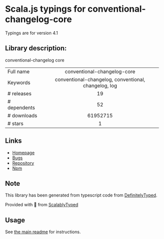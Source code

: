 
# Scala.js typings for conventional-changelog-core

Typings are for version 4.1

## Library description:
conventional-changelog core

|                    |                 |
| ------------------ | :-------------: |
| Full name          | conventional-changelog-core |
| Keywords           | conventional-changelog, conventional, changelog, log |
| # releases         | 19 |
| # dependents       | 52 |
| # downloads        | 61952715 |
| # stars            | 1 |

## Links
- [Homepage](https://github.com/conventional-changelog/conventional-changelog/tree/master/packages/conventional-changelog-core#readme)
- [Bugs](https://github.com/conventional-changelog/conventional-changelog/issues)
- [Repository](https://github.com/conventional-changelog/conventional-changelog)
- [Npm](https://www.npmjs.com/package/conventional-changelog-core)
    


## Note
This library has been generated from typescript code from [DefinitelyTyped](https://definitelytyped.org).

Provided with :purple_heart: from [ScalablyTyped](https://github.com/oyvindberg/ScalablyTyped)

## Usage
See [the main readme](../../readme.md) for instructions.



